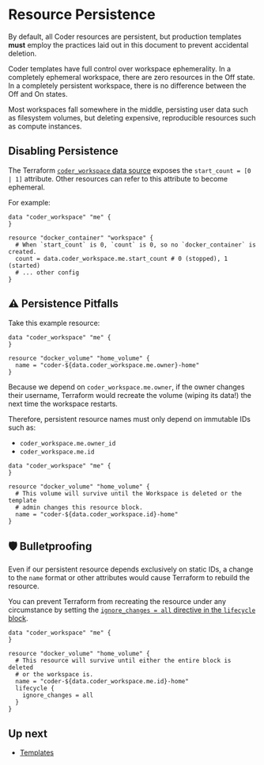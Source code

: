# Resource Persistence

By default, all Coder resources are persistent, but production
templates **must** employ the practices laid out in this document to
prevent accidental deletion.

Coder templates have full control over workspace ephemerality. In a
completely ephemeral workspace, there are zero resources in the Off
state. In a completely persistent workspace, there is no difference
between the Off and On states.

Most workspaces fall somewhere in the middle, persisting user data
such as filesystem volumes, but deleting expensive, reproducible
resources such as compute instances.

## Disabling Persistence

The Terraform [`coder_workspace` data
source](https://registry.terraform.io/providers/coder/coder/latest/docs/data-sources/workspace)
exposes the `start_count = [0 | 1]` attribute. Other resources can
refer to this attribute to become ephemeral.

For example:

```hcl
data "coder_workspace" "me" {
}

resource "docker_container" "workspace" {
  # When `start_count` is 0, `count` is 0, so no `docker_container` is created.
  count = data.coder_workspace.me.start_count # 0 (stopped), 1 (started)
  # ... other config
}
```

## ⚠️ Persistence Pitfalls

Take this example resource:

```hcl
data "coder_workspace" "me" {
}

resource "docker_volume" "home_volume" {
  name = "coder-${data.coder_workspace.me.owner}-home"
}
```

Because we depend on `coder_workspace.me.owner`, if the owner changes
their username, Terraform would recreate the volume (wiping its data!)
the next time the workspace restarts.

Therefore, persistent resource names must only depend on immutable IDs
such as:

- `coder_workspace.me.owner_id`
- `coder_workspace.me.id`

```hcl
data "coder_workspace" "me" {
}

resource "docker_volume" "home_volume" {
  # This volume will survive until the Workspace is deleted or the template
  # admin changes this resource block.
  name = "coder-${data.coder_workspace.id}-home"
}
```

## 🛡 Bulletproofing

Even if our persistent resource depends exclusively on static IDs, a
change to the `name` format or other attributes would cause Terraform
to rebuild the resource.

You can prevent Terraform from recreating the resource under any
circumstance by setting the [`ignore_changes = all` directive in the
`lifecycle`
block](https://developer.hashicorp.com/terraform/language/meta-arguments/lifecycle#ignore_changes).

```hcl
data "coder_workspace" "me" {
}

resource "docker_volume" "home_volume" {
  # This resource will survive until either the entire block is deleted
  # or the workspace is.
  name = "coder-${data.coder_workspace.me.id}-home"
  lifecycle {
    ignore_changes = all
  }
}
```

## Up next

- [Templates](../templates/index.md)
